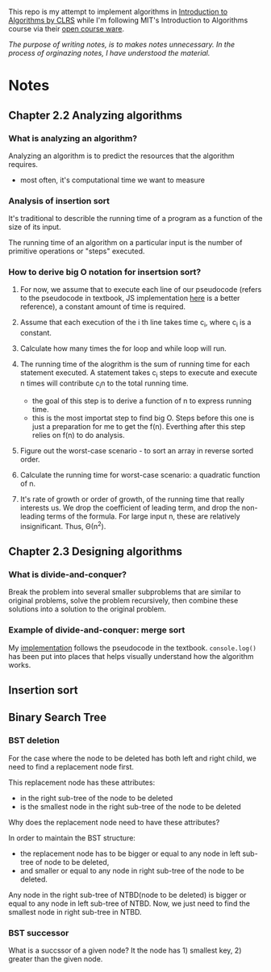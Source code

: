 This repo is my attempt to implement algorithms in [Introduction to Algorithms by CLRS](https://www.amazon.com/Introduction-Algorithms-3rd-MIT-Press/dp/0262033844) while I'm following MIT's Introduction to Algorithms course via their [open course ware](https://ocw.mit.edu/courses/electrical-engineering-and-computer-science/6-006-introduction-to-algorithms-fall-2011/index.htm).

*The purpose of writing notes, is to makes notes unnecessary. In the process of orginazing notes, I have understood the material.*

# Notes

## <b>Chapter 2.2 Analyzing algorithms</b>

### What is analyzing an algorithm?
Analyzing an algorithm is to predict the resources that the algorithm requires.
- most often, it's computational time we want to measure


### Analysis of insertion sort
It's traditional to describle the running time of a program as a function of the size of its input.

The running time of an algorithm on a particular input is the number of primitive operations or "steps" executed.

### How to derive big O notation for insertsion sort?
1. For now, we assume that to execute each line of our pseudocode (refers to the pseudocode in textbook, JS implementation [here](https://github.com/eqlz/mit-intro-to-algorithms/blob/master/insertionSort.js) is a better reference), a constant amount of time is required.

1. Assume that each execution of the i th line takes time c<sub>i</sub>, where c<sub>i</sub> is a constant.

1. Calculate how many times the for loop and while loop will run.

1. The running time of the alogrithm is the sum of running time for each statement executed. A statement takes c<sub>i</sub> steps to execute and execute n times will contribute c<sub>i</sub>n to the total running time.
    - the goal of this step is to derive a function of n to express running time.
    - this is the most importat step to find big O. Steps before this one is just a preparation for me to get the f(n). Everthing after this step relies on f(n) to do analysis.

1. Figure out the worst-case scenario - to sort an array in reverse sorted order.

1. Calculate the running time for worst-case scenario: a quadratic function of n.

1. It's rate of growth or order of growth, of the running time that really interests us. We drop the coefficient of leading term, and drop the non-leading terms of the formula. For large input n, these are relatively insignificant. Thus, Θ(n<sup>2</sup>).

## Chapter 2.3 Designing algorithms
### What is divide-and-conquer?
Break the problem into several smaller subproblems that are similar to original problems, solve the problem recursively, then combine these solutions into a solution to the original problem.

### Example of divide-and-conquer: merge sort
My [implementation](https://github.com/eqlz/mit-intro-to-algorithms/blob/master/mergeSort.js) follows the pseudocode in the textbook. ```console.log()``` has been put into places that helps visually understand how the algorithm works.

## Insertion sort


## Binary Search Tree
### BST deletion
For the case where the node to be deleted has both left and right child, we need to find a replacement node first.

This replacement node has these attributes:
- in the right sub-tree of the node to be deleted
- is the smallest node in the right sub-tree of the node to be deleted

Why does the replacement node need to have these attributes?

In order to maintain the BST structure:
- the replacement node has to be bigger or equal to any node in left sub-tree of node to be deleted,
- and smaller or equal to any node in right sub-tree of the node to be deleted.

Any node in the right sub-tree of NTBD(node to be deleted) is bigger or equal to any node in left sub-tree of NTBD.  Now, we just need to find the smallest node in right sub-tree in NTBD.

### BST successor
What is a succssor of a given node? It the node has 1) smallest key, 2) greater than the given node.
